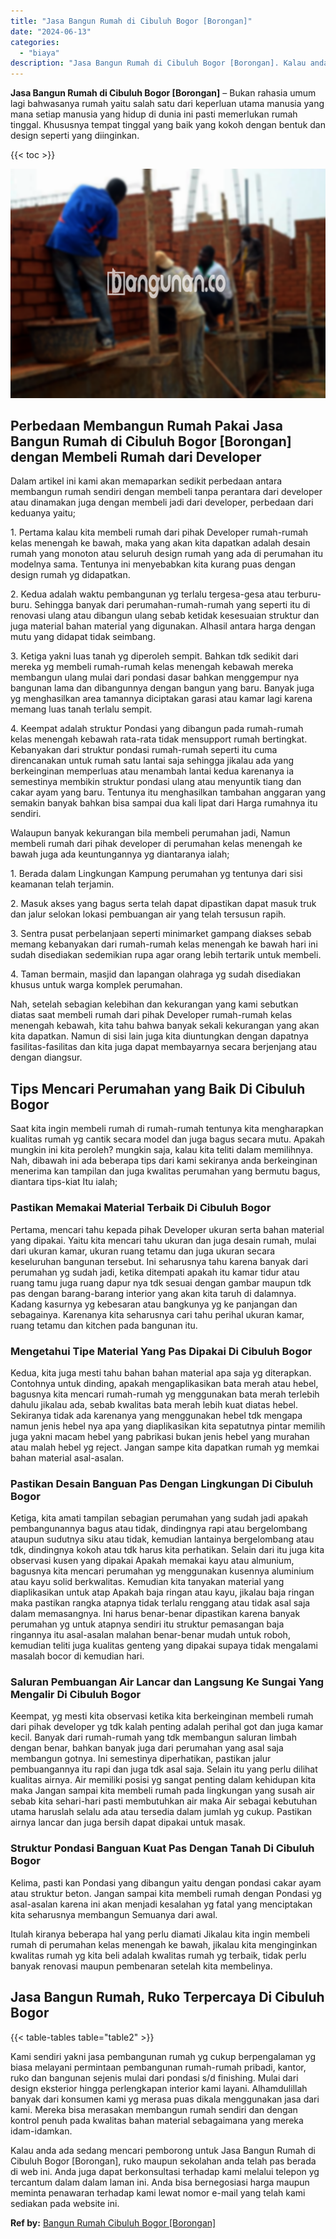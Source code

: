```yaml
---
title: "Jasa Bangun Rumah di Cibuluh Bogor [Borongan]"
date: "2024-06-13"
categories: 
  - "biaya"
description: "Jasa Bangun Rumah di Cibuluh Bogor [Borongan]. Kalau anda ada sedang mencari pemborong untuk Jasa Bangun Rumah di Cibuluh Bogor [Borongan], ruko maupun sek..."
---
```


**Jasa Bangun Rumah di Cibuluh Bogor \[Borongan\]** – Bukan rahasia umum lagi bahwasanya rumah yaitu salah satu dari keperluan utama manusia yang mana setiap manusia yang hidup di dunia ini pasti memerlukan rumah tinggal. Khususnya tempat tinggal yang baik yang kokoh dengan bentuk dan design seperti yang diinginkan.

{{< toc >}}

![Jasa Bangun Rumah di Cibuluh Bogor [Borongan]](/images/borong-bangunan-41.png)

## Perbedaan Membangun Rumah Pakai Jasa Bangun Rumah di Cibuluh Bogor \[Borongan\] dengan Membeli Rumah dari Developer

Dalam artikel ini kami akan memaparkan sedikit perbedaan antara membangun rumah sendiri dengan membeli tanpa perantara dari developer atau dinamakan juga dengan membeli jadi dari developer, perbedaan dari keduanya yaitu;

1\. Pertama kalau kita membeli rumah dari pihak Developer rumah-rumah kelas menengah ke bawah, maka yang akan kita dapatkan adalah desain rumah yang monoton atau seluruh design rumah yang ada di perumahan itu modelnya sama. Tentunya ini menyebabkan kita kurang puas dengan design rumah yg didapatkan.

2\. Kedua adalah waktu pembangunan yg terlalu tergesa-gesa atau terburu-buru. Sehingga banyak dari perumahan-rumah-rumah yang seperti itu di renovasi ulang atau dibangun ulang sebab ketidak kesesuaian struktur dan juga material bahan material yang digunakan. Alhasil antara harga dengan mutu yang didapat tidak seimbang.

3\. Ketiga yakni luas tanah yg diperoleh sempit. Bahkan tdk sedikit dari mereka yg membeli rumah-rumah kelas menengah kebawah mereka membangun ulang mulai dari pondasi dasar bahkan menggempur nya bangunan lama dan dibangunnya dengan bangun yang baru. Banyak juga yg menghasilkan area tamannya diciptakan garasi atau kamar lagi karena memang luas tanah terlalu sempit.

4\. Keempat adalah struktur Pondasi yang dibangun pada rumah-rumah kelas menengah kebawah rata-rata tidak mensupport rumah bertingkat. Kebanyakan dari struktur pondasi rumah-rumah seperti itu cuma direncanakan untuk rumah satu lantai saja sehingga jikalau ada yang berkeinginan memperluas atau menambah lantai kedua karenanya ia semestinya membikin struktur pondasi ulang atau menyuntik tiang dan cakar ayam yang baru. Tentunya itu menghasilkan tambahan anggaran yang semakin banyak bahkan bisa sampai dua kali lipat dari Harga rumahnya itu sendiri.

Walaupun banyak kekurangan bila membeli perumahan jadi, Namun membeli rumah dari pihak developer di perumahan kelas menengah ke bawah juga ada keuntungannya yg diantaranya ialah;

1\. Berada dalam Lingkungan Kampung perumahan yg tentunya dari sisi keamanan telah terjamin.

2\. Masuk akses yang bagus serta telah dapat dipastikan dapat masuk truk dan jalur selokan lokasi pembuangan air yang telah tersusun rapih.

3\. Sentra pusat perbelanjaan seperti minimarket gampang diakses sebab memang kebanyakan dari rumah-rumah kelas menengah ke bawah hari ini sudah disediakan sedemikian rupa agar orang lebih tertarik untuk membeli.

4\. Taman bermain, masjid dan lapangan olahraga yg sudah disediakan khusus untuk warga komplek perumahan.

Nah, setelah sebagian kelebihan dan kekurangan yang kami sebutkan diatas saat membeli rumah dari pihak Developer rumah-rumah kelas menengah kebawah, kita tahu bahwa banyak sekali kekurangan yang akan kita dapatkan. Namun di sisi lain juga kita diuntungkan dengan dapatnya fasilitas-fasilitas dan kita juga dapat membayarnya secara berjenjang atau dengan diangsur.

## Tips Mencari Perumahan yang Baik Di Cibuluh Bogor

Saat kita ingin membeli rumah di rumah-rumah tentunya kita mengharapkan kualitas rumah yg cantik secara model dan juga bagus secara mutu. Apakah mungkin ini kita peroleh? mungkin saja, kalau kita teliti dalam memilihnya. Nah, dibawah ini ada beberapa tips dari kami sekiranya anda berkeinginan menerima kan tampilan dan juga kwalitas perumahan yang bermutu bagus, diantara tips-kiat Itu ialah;

### Pastikan Memakai Material Terbaik Di Cibuluh Bogor

Pertama, mencari tahu kepada pihak Developer ukuran serta bahan material yang dipakai. Yaitu kita mencari tahu ukuran dan juga desain rumah, mulai dari ukuran kamar, ukuran ruang tetamu dan juga ukuran secara keseluruhan bangunan tersebut. Ini seharusnya tahu karena banyak dari perumahan yg sudah jadi, ketika ditempati apakah itu kamar tidur atau ruang tamu juga ruang dapur nya tdk sesuai dengan gambar maupun tdk pas dengan barang-barang interior yang akan kita taruh di dalamnya. Kadang kasurnya yg kebesaran atau bangkunya yg ke panjangan dan sebagainya. Karenanya kita seharusnya cari tahu perihal ukuran kamar, ruang tetamu dan kitchen pada bangunan itu.

### Mengetahui Tipe Material Yang Pas Dipakai Di Cibuluh Bogor

Kedua, kita juga mesti tahu bahan bahan material apa saja yg diterapkan. Contohnya untuk dinding, apakah mengaplikasikan bata merah atau hebel, bagusnya kita mencari rumah-rumah yg menggunakan bata merah terlebih dahulu jikalau ada, sebab kwalitas bata merah lebih kuat diatas hebel. Sekiranya tidak ada karenanya yang menggunakan hebel tdk mengapa namun jenis hebel nya apa yang diaplikasikan kita sepatutnya pintar memilih juga yakni macam hebel yang pabrikasi bukan jenis hebel yang murahan atau malah hebel yg reject. Jangan sampe kita dapatkan rumah yg memkai bahan material asal-asalan.

### Pastikan Desain Banguan Pas Dengan Lingkungan Di Cibuluh Bogor

Ketiga, kita amati tampilan sebagian perumahan yang sudah jadi apakah pembangunannya bagus atau tidak, dindingnya rapi atau bergelombang ataupun sudutnya siku atau tidak, kemudian lantainya bergelombang atau tdk, dindingnya kokoh atau tdk harus kita perhatikan. Selain dari itu juga kita observasi kusen yang dipakai Apakah memakai kayu atau almunium, bagusnya kita mencari perumahan yg menggunakan kusennya aluminium atau kayu solid berkwalitas. Kemudian kita tanyakan material yang diaplikasikan untuk atap Apakah baja ringan atau kayu, jikalau baja ringan maka pastikan rangka atapnya tidak terlalu renggang atau tidak asal saja dalam memasangnya. Ini harus benar-benar dipastikan karena banyak perumahan yg untuk atapnya sendiri itu struktur pemasangan baja ringannya itu asal-asalan malahan benar-benar mudah untuk roboh, kemudian teliti juga kualitas genteng yang dipakai supaya tidak mengalami masalah bocor di kemudian hari.

### Saluran Pembuangan Air Lancar dan Langsung Ke Sungai Yang Mengalir Di Cibuluh Bogor

Keempat, yg mesti kita observasi ketika kita berkeinginan membeli rumah dari pihak developer yg tdk kalah penting adalah perihal got dan juga kamar kecil. Banyak dari rumah-rumah yang tdk membangun saluran limbah dengan benar, bahkan banyak juga dari perumahan yang asal saja membangun gotnya. Ini semestinya diperhatikan, pastikan jalur pembuangannya itu rapi dan juga tdk asal saja. Selain itu yang perlu dilihat kualitas airnya. Air memiliki posisi yg sangat penting dalam kehidupan kita maka Jangan sampai kita membeli rumah pada lingkungan yang susah air sebab kita sehari-hari pasti membutuhkan air maka Air sebagai kebutuhan utama haruslah selalu ada atau tersedia dalam jumlah yg cukup. Pastikan airnya lancar dan juga bersih dapat dipakai untuk masak.

### Struktur Pondasi Banguan Kuat Pas Dengan Tanah Di Cibuluh Bogor

Kelima, pasti kan Pondasi yang dibangun yaitu dengan pondasi cakar ayam atau struktur beton. Jangan sampai kita membeli rumah dengan Pondasi yg asal-asalan karena ini akan menjadi kesalahan yg fatal yang menciptakan kita seharusnya membangun Semuanya dari awal.

Itulah kiranya beberapa hal yang perlu diamati Jikalau kita ingin membeli rumah di perumahan kelas menengah ke bawah, jikalau kita menginginkan kwalitas rumah yg kita beli adalah kwalitas rumah yg terbaik, tidak perlu banyak renovasi maupun pembenaran setelah kita membelinya.

## Jasa Bangun Rumah, Ruko Terpercaya Di Cibuluh Bogor

{{< table-tables table="table2" >}}

Kami sendiri yakni jasa pembangunan rumah yg cukup berpengalaman yg biasa melayani permintaan pembangunan rumah-rumah pribadi, kantor, ruko dan bangunan sejenis mulai dari pondasi s/d finishing. Mulai dari design eksterior hingga perlengkapan interior kami layani. Alhamdulillah banyak dari konsumen kami yg merasa puas dikala menggunakan jasa dari kami. Mereka bisa merasakan membangun rumah sendiri dan dengan kontrol penuh pada kwalitas bahan material sebagaimana yang mereka idam-idamkan.

Kalau anda ada sedang mencari pemborong untuk Jasa Bangun Rumah di Cibuluh Bogor \[Borongan\], ruko maupun sekolahan anda telah pas berada di web ini. Anda juga dapat berkonsultasi terhadap kami melalui telepon yg tercantum dalam dalam laman ini. Anda bisa bernegosiasi harga maupun meminta penawaran terhadap kami lewat nomor e-mail yang telah kami sediakan pada website ini.

**Ref by:** [Bangun Rumah Cibuluh Bogor [Borongan]](https://id.wikipedia.org/wiki/Bangun)
